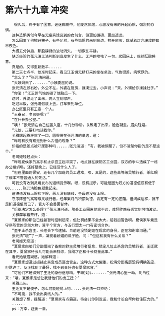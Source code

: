 # 第六十九章 冲突
        很久后，终于有了困意，迷迷糊糊中，他陡然惊醒，心底没有来的升起恐惧，强烈的恐惧。
       这种恐惧类似今早在无痕宾馆见到的女前台，但更加磅礴，更加遥远。
       怎么回事？他掀开被子，有些茫然，有些惊惧的来到窗边，拉开窗帘，眺望着灯光璀璨的都市夜色。
       大概五分钟后，那股磅礴的波动消失，一切恢复平静。
       缺乏经验的张元清无法判断到底发生了什么，无声的嘀咕了一句，爬回床上，继续酝酿睡意。
       真是的，又得重新数羊......
       第二天七点半，他准时起床，看见江玉饵无精打采的坐在桌边，气色很差，病恹恹的。
       “怎么了？”张元清问道。
       “大姨妈来了.......”小姨委屈的说。
       张元清左顾右盼，外公不在，外婆在厨房，就凑过去，小声说：“来，外甥给你揉揉肚子。”
       “你滚！”江玉饵气恼的砸了他脑瓜一下。
       这时，外婆走了出来，两人立刻噤声。
       吃过早饭，张元清假装上去，打车来到单位。
       办公区里只有王泰一个人。
       “王泰兄，老司姬呢？”
       “在什长办公室。”
       “噢！”张元清在自己位置入座，十几分钟后，关雅走了出来，脸色凝重，眉尖轻蹙。
       “元始，正要打电话找你。”
       关雅端起茶杯抿了一口，圆臀倚在张元清的桌边，道：
       “昨晚有没有察觉到什么古怪的现象？”
       伱指的是差点被吓尿那种吗......张元清道：“有，我被惊醒了，但不清楚你指的是不是这个。”
       老司姬轻轻点头：
       “昨晚夏侯家的高手和止杀宫主起冲突了，地点就在康阳区工业园，双方的争斗造成了一栋办公楼坍塌，还好是晚上，已经没什么人了。
       “但在里面的保安，还有几个加班的员工遇难，唉，真是的，这些高等级灵境行者，杀红眼了根本不管普通人的死活。”
       可我没有收到灵境发布的通缉提示啊，嗯，没有提示，可能是因为双方的道德值没有低于60......张元清脸色凝重起来。
       道德值没有上限和下限，恶人没有底线，圣母也没有上限。
       守序阵营的高等级灵境行者，经年累月的积攒功德，肯定有一定的底蕴，但闹成这样，就不是扣道德值而已了，官方不会善罢甘休。
       “组织决定怎么处理？”张元清问道，那处工业园离他家不远，难怪昨晚有感觉到可怕波动。
       关雅摩挲着茶杯，道：
       “夏侯家的那位已经被暂时控制起来，但处罚结果不会太大，赔钱加警告呗。夏侯家毕竟是守序阵营的庞然大物，算半个官方，与五行盟太一门有密切合作。
       “至于止杀宫主，长老会下令逮捕。目前还没锁定她在现实的身份，正在和谢家沟通。”
       张元清“哦”了一声，凝视着娇媚的瓜子脸，问：“但这和我有什么关系？”
       老司姬无奈道：
       “夏侯家向咱们分部借阅了备案的野生灵境行者信息，锁定几位止杀宫的灵境行者，王迁就在其中，夏侯家待会儿可能会来找你，我刚才正和什长商量此事。”
       看元始皱眉疑惑，她解释道：
       “夏侯家想通过抓捕止杀宫成员逼出宫主，这种方式太偏激，松海分部高层没有明确答应，但默许了，反正找到了最好，找不到责任也有夏侯家背。”
       “可他们不是得到了王迁的身份信息吗，干嘛找我.......”张元清心里一动，明白过来：“哦，夏侯家是想让我替他们钓出王迁？”
       关雅点头。
       王迁又不是傻子，怎么可能轻易上钩.....张元清一口拒绝：
       “不可能，我不会出卖线人的。”
       关雅想了想，提醒道：“夏侯家有点霸道，待会儿你别说话，我和什长会帮你挡住压力的。”
       ......
       ps：万幸，赶出一章。